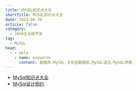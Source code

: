 ```yaml
---
title: MYSQL知识点大全
shortTitle: MYSQL知识点大全
date: 2023-08-30
article: false
category:
  - JAVA企业级开发
tag:
  - MySQL
head:
  - - meta
    - name: keywords
      content: 数据库,MySQL,关系型数据库,MySQL语法,MySQL原理
---
```



* [MySql知识点大全](./mysql.md) 
* [MySql设计规约](./mysql-gf.md) 